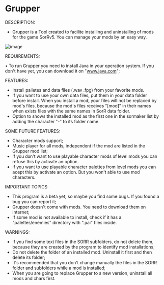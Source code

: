 # Grupper

DESCRIPTION:

* Grupper is a Tool created to facilite installing and uninstalling of mods for the game SorRv5. You can manage your mods by an easy way.

![image](https://user-images.githubusercontent.com/36929636/173195818-204dea51-71d7-48ab-92ee-9dd4ee1677db.png)

REQUIREMENTS:

• To run Grupper you need to install Java in your operation system. If you don't have yet, you can download it on "www.java.com";


FEATURES:

* Install palletes and data files (.wav .fpg) from your favorite mods.
* If you want to use your own data files, put them in your data folder before install. When you install a mod, your files will not be replaced by mod's files, because the mod's files receives "[mod]" in their names when exists files with the same names in SorR data folder.
* Option to shows the installed mod as the first one in the sormaker list by adding the character "-" to its folder name.

SOME FUTURE FEATURES:

* Character mods support;
* Music player for all mods, independent if the mod are listed in the Grupper mod list;
* If you don't want to use playable character mods of level mods you can refuse this by activate an option.
* If you want to use playable character palettes from level mods you can acept this by activate an option. But you won't able to use mod characters.

IMPORTANT TOPICS:

* This program is a beta yet, so maybe you find some bugs. If you found a bug you can report it;
* Grupper doesn't come with mods. You need to download them on internet;
* If some mod is not available to install, check if it has a "palettes/enemies" directory with ".pal" files inside.


WARNINGS:

* If you find some text files in the SORR subfolders, do not delete them, because they are created by the program to identify mod installations;
* Do not delete the folder of an installed mod. Uninstall it first and then delete its folder;
* It's recommended that you don't change manually the files in the SORR folder and subfolders while a mod is installed;
* When you are going to replace Grupper to a new version, uninstall all mods and chars first.
